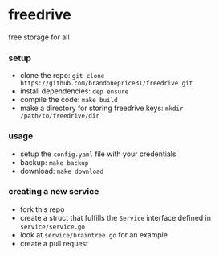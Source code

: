 # freedrive
free storage for all

### setup
- clone the repo: `git clone https://github.com/brandoneprice31/freedrive.git`
- install dependencies: `dep ensure`
- compile the code: `make build`
- make a directory for storing freedrive keys: `mkdir /path/to/freedrive/dir`

### usage
- setup the `config.yaml` file with your credentials
- backup: `make backup`
- download: `make download`

### creating a new service
- fork this repo
- create a struct that fulfills the `Service` interface defined in `service/service.go`
- look at `service/braintree.go` for an example
- create a pull request

